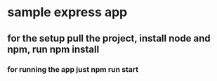 # sample express app

## for the setup pull the project, install node and npm, run npm install 

### for running the app just npm run start